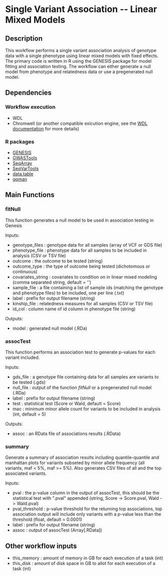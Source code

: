 # Single Variant Association -- Linear Mixed Models 

## Description 

This workflow performs a single variant association analysis of genotype data with a single phenotype using linear mixed models with fixed effects. The primary code is written in R using the GENESIS package for model fitting and association testing. The workflow can either generate a null model from phenotype and relatedness data or use a pregenerated null model.

## Dependencies

### Workflow execution

* WDL
* Chromwell (or another compatible exicution engine, see the [WDL documentation](wdllink) for more details)

### R packages

* [GENESIS](link)
* [GWASTools](link)
* [SeqArray](link)
* [SeqVarTools](link)
* [data.table](link)
* [qqman](link)

## Main Functions

### fitNull

This function generates a null model to be used in association testing in Genesis

Inputs:
* genotype_files : genotype data for all samples (array of VCF or GDS file)
* phenotype_file : phenotype data for all samples to be included in analysis (CSV or TSV file)
* outcome : the outcome to be tested (string)
* outcome_type : the type of outcome being tested (dichotomous or continuous)
* covariates_string : covariates to condition on in linear mixed modeling (comma separated string, default = '')
* sample_file : a file containing a list of sample ids (matching the genotype and phenotype files) to be included, one per line (.txt)
* label : prefix for output filename (string)
* kinship_file : relatedness measures for all samples (CSV or TSV file)
* id_col : column name of id column in phenotype file (string)

Outputs:
* model : generated null model (.RDa)

### assocTest

This function performs an association test to generate p-values for each variant included.

Inputs:
* gds_file : a genotype file containing data for all samples are variants to be tested (.gds)
* null_file : output of the function *fitNull* or a pregenerated null model (.RDa)
* label : prefix for output filename (string)
* test : statistical test (Score or Wald, default = Score)
* mac : minimum minor allele count for variants to be included in analysis (int, default = 5)

Outputs:
* assoc : an RData file of associations results (.RData)

### summary

Generate a summary of association results including quantile-quantile and manhattan plots for variants subseted by minor allele frequency (all variants, maf < 5%, maf >= 5%). Also generates CSV files of all and the top associated variants.

Inputs:
* pval : the p-value column in the output of assocTest, this should be the statistical test with ".pval" appended (string, Score -> Score.pval, Wald -> Wald.pval)
* pval_threshold : p-value threshold for the returning top associations, top association output will include only variants with a p-value less than the threshold (float, default = 0.0001)
* label : prefix for output filename (string)
* assoc : output of assocTest (Array[.RData])

## Other workflow inputs

* this_memory : amount of memory in GB for each execution of a task (int)
* this_disk : amount of disk space in GB to allot for each execution of a task (int)



